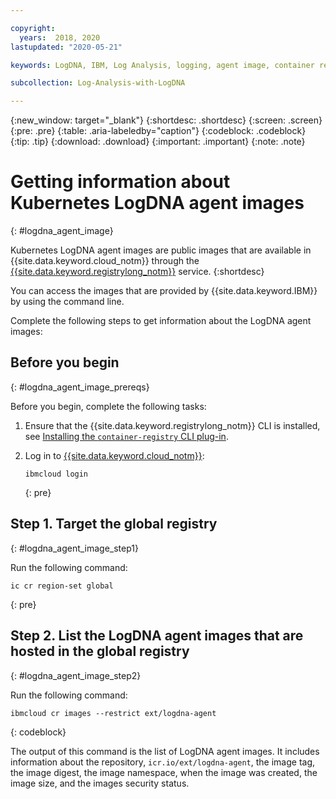 ```yaml
---

copyright:
  years:  2018, 2020
lastupdated: "2020-05-21"

keywords: LogDNA, IBM, Log Analysis, logging, agent image, container registry, icr

subcollection: Log-Analysis-with-LogDNA

---
```


{:new_window: target="_blank"}
{:shortdesc: .shortdesc}
{:screen: .screen}
{:pre: .pre}
{:table: .aria-labeledby="caption"}
{:codeblock: .codeblock}
{:tip: .tip}
{:download: .download}
{:important: .important}
{:note: .note}

# Getting information about Kubernetes LogDNA agent images 
{: #logdna_agent_image}

Kubernetes LogDNA agent images are public images that are available in {{site.data.keyword.cloud_notm}} through the [{{site.data.keyword.registrylong_notm}}](/docs/Registry?topic=Registry-getting-started) service.
{:shortdesc}

You can access the images that are provided by {{site.data.keyword.IBM}} by using the command line.

Complete the following steps to get information about the LogDNA agent images:

## Before you begin
{: #logdna_agent_image_prereqs}

Before you begin, complete the following tasks:

1. Ensure that the {{site.data.keyword.registrylong_notm}} CLI is installed, see [Installing the `container-registry` CLI plug-in](/docs/Registry?topic=Registry-registry_setup_cli_namespace#cli_namespace_registry_cli_install).

2. Log in to [{{site.data.keyword.cloud_notm}}](/docs/cli?topic=cli-ibmcloud_cli#ibmcloud_login):

    ```
    ibmcloud login
    ```
    {: pre}


## Step 1. Target the global registry
{: #logdna_agent_image_step1}

Run the following command:

```
ic cr region-set global
```
{: pre}



## Step 2. List the LogDNA agent images that are hosted in the global registry
{: #logdna_agent_image_step2}

Run the following command:

```
ibmcloud cr images --restrict ext/logdna-agent
```
{: codeblock}

The output of this command is the list of LogDNA agent images. It includes information about the repository, `icr.io/ext/logdna-agent`, the image tag, the image digest, the image namespace, when the image was created, the image size, and the images security status.

